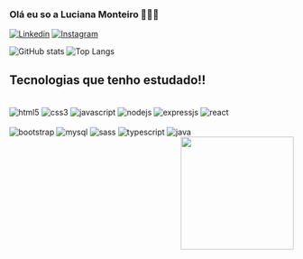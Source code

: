 
### Olá eu so a Luciana Monteiro 🙋🏽‍♀️


[![Linkedin](https://img.shields.io/badge/LinkedIn-0077B5?style=for-the-badge&logo=linkedin&logoColor=white)](www.linkedin.com/in/lucianamonteirosantos)
[![Instagram](https://img.shields.io/badge/Instagram-E4405F?style=for-the-badge&logo=instagram&logoColor=white)](https://www.instagram.com/luciana_monsantos/)


![GitHub stats](https://github-readme-stats.vercel.app/api?username=Luciana-mon&show_icons=true&theme=synthwave)
![Top Langs](https://github-readme-stats.vercel.app/api/top-langs/?username=Luciana-mon&layout=compact)

## Tecnologias que tenho estudado!!

<div style="display: inline_block"><br/>
<img align="center" alt="html5" src="https://img.shields.io/badge/HTML5-E34F26?style=for-the-badge&logo=html5&logoColor=white" />
<img align="center" alt="css3" src="https://img.shields.io/badge/CSS3-1572B6?style=for-the-badge&logo=css3&logoColor=white"/>
<img align="center" alt="javascript" src="https://img.shields.io/badge/JavaScript-323330?style=for-the-badge&logo=javascript&logoColor=F7DF1E"/>
<img align="center" alt="nodejs" src="https://img.shields.io/badge/Node.js-43853D?style=for-the-badge&logo=node.js&logoColor=white"/>
<img align="center" alt="expressjs" src="https://img.shields.io/badge/Express.js-404D59?style=for-the-badge"/>
<img align="center" alt="react" src="https://img.shields.io/badge/React-20232A?style=for-the-badge&logo=react&logoColor=61DAFB"/>
</div>
<div style="display: inline_block"><br/>
<img align="center" alt="bootstrap" src="https://img.shields.io/badge/Bootstrap-563D7C?style=for-the-badge&logo=bootstrap&logoColor=white"/>
<img align="center" alt="mysql" src="https://img.shields.io/badge/MySQL-00000F?style=for-the-badge&logo=mysql&logoColor=white"/>
<img align="center" alt="sass" src="https://img.shields.io/badge/Sass-CC6699?style=for-the-badge&logo=sass&logoColor=white"/>
<img align="center" alt="typescript" src="https://img.shields.io/badge/TypeScript-007ACC?style=for-the-badge&logo=typescript&logoColor=white"/>
<img align="center" alt="java" src="https://img.shields.io/badge/Java-ED8B00?style=for-the-badge&logo=openjdk&logoColor=white"/>
<img src="https://github.com/Luciana-mon/Luciana-mon/assets/61600055/a819db7d-2c94-42e2-b23b-9647f8a43a8b" width="200px" align="right" />
</div>

